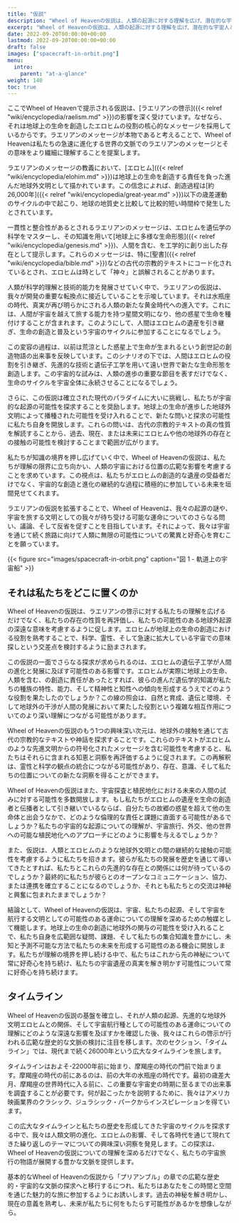 ```yaml
---
title: "仮説"
description: "Wheel of Heavenの仮説は、人類の起源に対する理解を広げ、潜在的な宇宙人との関連性の深い意味を考えるように促します。エロヒムの地球上での生命創造に関する役割や人類の進化に与える影響を探求することで、科学、スピリチュアリティ、宇宙における私たちの位置の交差点に没頭します。この仮説は、古代の宗教文献や神話を異星人との接触の観点から再考するなど、新たな研究の道を開くものでもあります。私たちの宇宙的な起源が宇宙探査、倫理、異星文明との関わりの将来に与える影響を考えることで、私たちに問いかけを投げかけます。"
excerpt: "Wheel of Heavenの仮説は、人類の起源に対する理解を広げ、潜在的な宇宙人との関連性の深い意味を考えるように促します。エロヒムの地球上での生命創造に関する役割や人類の進化に与える影響を探求することで、科学、スピリチュアリティ、宇宙における私たちの位置の交差点に没頭します。この仮説は、古代の宗教文献や神話を異星人との接触の観点から再考するなど、新たな研究の道を開くものでもあります。私たちの宇宙的な起源が宇宙探査、倫理、異星文明との関わりの将来に与える影響を考えることで、私たちに問いかけを投げかけます。"
date: 2022-09-20T00:00:00+00:00
lastmod: 2022-09-20T00:00:00+00:00
draft: false
images: ["spacecraft-in-orbit.png"]
menu:
  intro:
    parent: "at-a-glance"
weight: 140
toc: true
---
```


ここでWheel of Heavenで提示される仮説は、[ラエリアンの啓示]({{< relref "wiki/encyclopedia/raelism.md" >}})の影響を深く受けています。なぜなら、それは地球上の生命を創造したエロヒムの役割の核心的なメッセージを採用しているからです。ラエリアンのメッセージが本物であると考えることで、Wheel of Heavenは私たちの急速に進化する世界の文脈でのラエリアンのメッセージとその意味をより繊細に理解することを提案します。

ラエリアンのメッセージの教義において、[エロヒム]({{< relref "wiki/encyclopedia/elohim.md" >}})は地球上の生命を創造する責任を負った進んだ地球外文明として描かれています。この信念によれば、創造過程は[約26,000年]({{< relref "wiki/encyclopedia/great-year.md" >}})以下の歳差運動のサイクルの中で起こり、地球の地質史と比較して比較的短い時間枠で発生したとされています。

一貫性と整合性があるとされるラエリアンのメッセージは、エロヒムを遺伝学の科学をマスターし、その知識を用いて[地球上に多様な生命形態]({{< relref "wiki/encyclopedia/genesis.md" >}})、人間を含む、を工学的に創り出した存在として提示します。これらのメッセージは、特に[聖書]({{< relref "wiki/encyclopedia/bible.md" >}})などの古代の宗教的テキストにコード化されているとされ、エロヒムは時として「神々」と誤解されることがあります。

人類が科学的理解と技術的能力を発展させていく中で、ラエリアンの仮説は、我々が開発の重要な転換点に接近していることを示唆しています。それは水瓶座の時代、真実が再び明らかにされる人類の新たな黄金時代への進入です。これには、人間が宇宙を越えて旅する能力を持つ星間文明になり、他の惑星で生命を種付けすることが含まれます。このようにして、人間はエロヒムの遺産を引き継ぎ、生命の創造と普及という宇宙のサイクルに参加することになるでしょう。

この変容の過程は、以前は荒涼とした惑星上で生命が生まれるという創世記の創造物語の出来事を反映しています。このシナリオの下では、人間はエロヒムの役割を引き継ぎ、先進的な技術と遺伝子工学を用いて遠い世界で新たな生命形態を創造します。この宇宙的な試みは、人類の進歩の重要な節目を表すだけでなく、生命のサイクルを宇宙全体に永続させることになるでしょう。

さらに、この仮説は確立された現代のパラダイムに大いに挑戦し、私たちが宇宙的な起源の可能性を探求することを奨励します。地球上の生命が進歩した地球外文明によって播種された可能性を受け入れることで、新たな問いと探求の可能性に私たち自身を開放します。これらの問いは、古代の宗教的テキストの真の性質を解読することから、過去、現在、または未来にエロヒムや他の地球外の存在との接触の可能性を検討することまで範囲が広がります。

私たちが知識の境界を押し広げていく中で、Wheel of Heavenの仮説は、私たちが理解の限界に立ち向かい、人類の宇宙における位置の広範な影響を考慮することを求めています。この視点は、私たちがエロヒムの創造的な遺産の受益者だけでなく、宇宙的な創造と進化の継続的な過程に積極的に参加している未来を垣間見せてくれます。

ラエリアンの仮説を拡張することで、Wheel of Heavenは、我々の起源の謎や、宇宙を旅する文明としての我々が待ち受ける可能な運命についてのさらなる問い、議論、そして反省を促すことを目指しています。それによって、我々は宇宙を通じて続く旅路に向けて人類に無限の可能性についての驚異と好奇心を育むことを願っています。

{{< figure src="images/spacecraft-in-orbit.png" caption="図 1 - 軌道上の宇宙船" >}}

## それは私たちをどこに置くのか

Wheel of Heavenの仮説は、ラエリアンの啓示に対する私たちの理解を広げるだけでなく、私たちの存在の性質を再評価し、私たちの可能性のある地球外起源の深遠な意味を考慮するように促します。エロヒムが地球上の生命の創造における役割を熟考することで、科学、霊性、そして急速に拡大している宇宙での意味探しという交差点を検討するように励まされます。

この仮説の一面でさらなる探求が求められるのは、エロヒムの遺伝子工学が人間の進化と発展に及ぼす可能性のある影響です。エロヒムが実際に地球上の生命、人類を含む、の創造に責任があったとすれば、彼らの進んだ遺伝学的知識が私たちの種族の特性、能力、そして精神性と知性への傾向を形成するうえでどのような役割を果たしたのでしょうか？この線の照会は、自然と育成、遺伝と環境、そして地球外の干渉が人間の発展において果たした役割という複雑な相互作用についてのより深い理解につながる可能性があります。

Wheel of Heavenの仮説のもう1つの興味深い次元は、地球外の接触を通じて古代の宗教的なテキストや神話を探求することです。これらのテキストがエロヒムのような先進文明からの符号化されたメッセージを含む可能性を考慮すると、私たちはそれらに含まれる知恵と洞察を再評価するように促されます。この再解釈は、霊性と科学の観点の統合につながる可能性があり、存在、意識、そして私たちの位置についての新たな洞察を得ることができます。

Wheel of Heavenの仮説はまた、宇宙探査と植民地化における未来の人間の試みに対する可能性を多数開放します。もし私たちがエロヒムの遺産を生命の創造者と伝播者として引き継いでいるならば、自分たちの故郷の惑星を超えて他の生命体と出会うなかで、どのような倫理的な責任と課題に直面する可能性があるでしょうか？私たちの宇宙的な起源についての理解が、宇宙旅行、外交、他の世界への可能な植民地化へのアプローチにどのように影響を与えるでしょうか？

また、仮説は、人類とエロヒムのような地球外文明との間の継続的な接触の可能性を考慮するように私たちを招きます。彼らが私たちの発展を歴史を通じて導いてきたとすれば、私たちとこれらの先進的な存在との関係には何が待っているのでしょうか？最終的に私たちが彼らとのオープンなコミュニケーション、協力、または連携を確立することになるのでしょうか、それとも私たちとの交流は神秘と興奮に包まれたままでしょうか？

結論として、Wheel of Heavenの仮説は、宇宙、私たちの起源、そして宇宙を航行する文明としての可能性のある運命についての理解を深めるための触媒として機能します。地球上の生命の創造に地球外の関与の可能性を受け入れることで、私たち自身を広範囲な疑問、課題、そして私たちの集合知識を豊かにし、未知と予測不可能な方法で私たちの未来を形成する可能性のある機会に開放します。私たちが理解の境界を押し続ける中で、私たちはこれから先の神秘について常に好奇心を持ち続け、私たちの宇宙遺産の真実を解き明かす可能性について常に好奇心を持ち続けます。

## タイムライン

Wheel of Heavenの仮説の基盤を確立し、それが人類の起源、先進的な地球外文明エロヒムとの関係、そして宇宙航行種としての可能性のある運命についての理解にどのような深遠な影響を及ぼすかを確認した後、我々はこれらの啓示が行われる広範な歴史的な文脈の検討に注目を移します。次のセクション、「タイムライン」では、現代まで続く26000年という広大なタイムラインを旅します。

タイムラインはおよそ-22000年前に始まり、摩羯座の時代の門前で始まります。摩羯座の時代の前にあるのは、前の大年の水瓶座の時代です。最初の歳差大月、摩羯座の世界時代に入る前に、この重要な宇宙史の時期に至るまでの出来事を調査することが必要です。何が起こったかを説明するために、我々はアメリカ映画業界のクラシック、ジュラシック・パークからインスピレーションを得ています。

この広大なタイムラインと私たちの歴史を形成してきた宇宙のサイクルを探求する中で、我々は人類文明の進化、エロヒムの影響、そして各時代を通じて現れてきた繰り返しのテーマについての興味深い洞察を発見します。この探求は、Wheel of Heavenの仮説についての理解を深めるだけでなく、私たちの宇宙旅行の物語が展開する豊かな文脈を提供します。

基本的なWheel of Heavenの仮説から「プリアンブル」の章での広範な歴史的・宇宙的な文脈の探求へと移行するにつれ、私たちはあなたをこの時間と空間を通じた魅力的な旅に参加するようにお誘いします。過去の神秘を解き明かし、現在の意義を熟考し、未来が私たちに何をもたらす可能性があるかを想像しながら。
